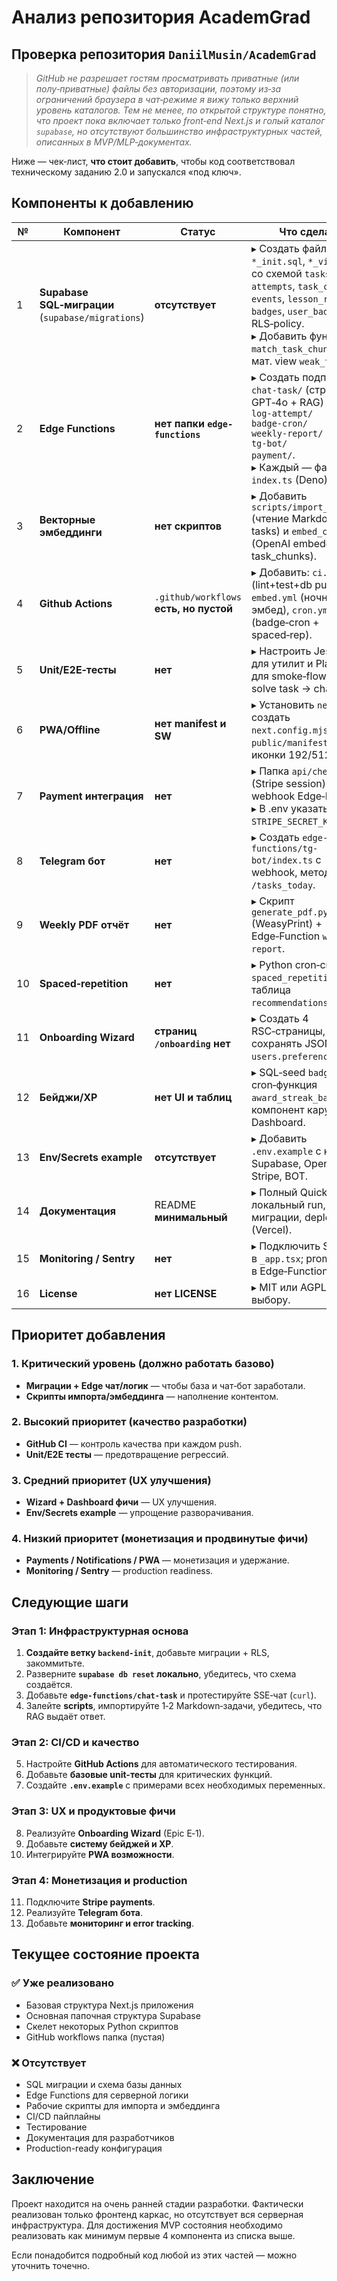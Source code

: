 # Анализ репозитория AcademGrad

## Проверка репозитория `DaniilMusin/AcademGrad`

> *GitHub не разрешает гостям просматривать приватные (или полу‑приватные) файлы без авторизации, поэтому из‑за ограничений браузера в чат‑режиме я вижу только верхний уровень каталогов.*
> *Тем не менее, по открытой структуре понятно, что проект пока включает только front‑end Next.js и голый каталог `supabase`, но отсутствуют большинство инфраструктурных частей, описанных в MVP/MLP‑документах.*

Ниже — чек‑лист, **что стоит добавить**, чтобы код соответствовал техническому заданию 2.0 и запускался «под ключ».

## Компоненты к добавлению

| №  | Компонент                                         | Статус                                  | Что сделать                                                                                                                                                                                                                     |
| -- | ------------------------------------------------- | --------------------------------------- | ------------------------------------------------------------------------------------------------------------------------------------------------------------------------------------------------------------------------------- |
| 1  | **Supabase SQL‑миграции** (`supabase/migrations`) | **отсутствует**                         | ▸ Создать файлы `*_init.sql`, `*_views.sql` со схемой `tasks`, `attempts`, `task_chunks`, `events`, `lesson_reports`, `badges`, `user_badges`, RLS‑policy.<br>▸ Добавить функцию `match_task_chunks` и мат. view `weak_topics`. |
| 2  | **Edge Functions**                                | **нет папки `edge-functions`**          | ▸ Создать подпапки:<br>  `chat-task/` (стрим GPT‑4o + RAG)<br>  `log-attempt/`<br>  `badge-cron/`<br>  `weekly-report/`<br>  `tg-bot/`<br>  `payment/`.<br>▸ Каждый — файл `index.ts` (Deno).                                   |
| 3  | **Векторные эмбеддинги**                          | **нет скриптов**                        | ▸ Добавить `scripts/import_tasks.py` (чтение Markdown → tasks) и `embed_chunks.py` (OpenAI embedding → task\_chunks).                                                                                                           |
| 4  | **Github Actions**                                | `.github/workflows` **есть, но пустой** | ▸ Добавить: `ci.yml` (lint+test+db push), `embed.yml` (ночной эмбед), `cron.yml` (badge‑cron + spaced‑rep).                                                                                                                     |
| 5  | **Unit/E2E‑тесты**                                | **нет**                                 | ▸ Настроить Jest/Vitest для утилит и Playwright для smoke‑flow (login → solve task → chat).                                                                                                                                     |
| 6  | **PWA/Offline**                                   | **нет manifest и SW**                   | ▸ Установить `next-pwa`, создать `next.config.mjs`, `public/manifest.json`, иконки 192/512.                                                                                                                                     |
| 7  | **Payment интеграция**                            | **нет**                                 | ▸ Папка `api/checkout` (Stripe session) + webhook Edge‑Function.<br>▸ В .env указать `STRIPE_SECRET_KEY`.                                                                                                                       |
| 8  | **Telegram бот**                                  | **нет**                                 | ▸ Создать `edge-functions/tg-bot/index.ts` с webhook, метод `/tasks_today`.                                                                                                                                                     |
| 9  | **Weekly PDF отчёт**                              | **нет**                                 | ▸ Скрипт `generate_pdf.py` (WeasyPrint) + Edge‑Function `weekly-report`.                                                                                                                                                        |
| 10 | **Spaced‑repetition**                             | **нет**                                 | ▸ Python cron‑скрипт `spaced_repetition.py` + таблица `recommendations`.                                                                                                                                                        |
| 11 | **Onboarding Wizard**                             | **страниц `/onboarding` нет**           | ▸ Создать 4 RSC‑страницы, сохранять JSON `users.preferences`.                                                                                                                                                                   |
| 12 | **Бейджи/XP**                                     | **нет UI и таблиц**                     | ▸ SQL‑seed `badges`, cron‑функция `award_streak_badges`, компонент карусели в Dashboard.                                                                                                                                        |
| 13 | **Env/Secrets example**                           | **отсутствует**                         | ▸ Добавить `.env.example` с ключами Supabase, OpenAI, Stripe, BOT.                                                                                                                                                              |
| 14 | **Документация**                                  | README **минимальный**                  | ▸ Полный Quick‑start, локальный run, миграции, deploy (Vercel).                                                                                                                                                                 |
| 15 | **Monitoring / Sentry**                           | **нет**                                 | ▸ Подключить Sentry JS в `_app.tsx`; prom‑metric в Edge‑Functions.                                                                                                                                                              |
| 16 | **License**                                       | **нет LICENSE**                         | ▸ MIT или AGPL по выбору.                                                                                                                                                                                                       |

## Приоритет добавления

### 1. Критический уровень (должно работать базово)
- **Миграции + Edge чат/логик** — чтобы база и чат‑бот заработали.
- **Скрипты импорта/эмбеддинга** — наполнение контентом.

### 2. Высокий приоритет (качество разработки)
- **GitHub CI** — контроль качества при каждом push.
- **Unit/E2E тесты** — предотвращение регрессий.

### 3. Средний приоритет (UX улучшения)
- **Wizard + Dashboard фичи** — UX улучшения.
- **Env/Secrets example** — упрощение разворачивания.

### 4. Низкий приоритет (монетизация и продвинутые фичи)
- **Payments / Notifications / PWA** — монетизация и удержание.
- **Monitoring / Sentry** — production readiness.

## Следующие шаги

### Этап 1: Инфраструктурная основа
1. **Создайте ветку `backend-init`**, добавьте миграции + RLS, закоммитьте.
2. Разверните **`supabase db reset` локально**, убедитесь, что схема создаётся.
3. Добавьте **`edge-functions/chat-task`** и протестируйте SSE‑чат (`curl`).
4. Залейте **scripts**, импортируйте 1‑2 Markdown‑задачи, убедитесь, что RAG выдаёт ответ.

### Этап 2: CI/CD и качество
5. Настройте **GitHub Actions** для автоматического тестирования.
6. Добавьте **базовые unit-тесты** для критических функций.
7. Создайте **`.env.example`** с примерами всех необходимых переменных.

### Этап 3: UX и продуктовые фичи
8. Реализуйте **Onboarding Wizard** (Epic E‑1).
9. Добавьте **систему бейджей и XP**.
10. Интегрируйте **PWA возможности**.

### Этап 4: Монетизация и production
11. Подключите **Stripe payments**.
12. Реализуйте **Telegram бота**.
13. Добавьте **мониторинг и error tracking**.

## Текущее состояние проекта

### ✅ Уже реализовано
- Базовая структура Next.js приложения
- Основная папочная структура Supabase
- Скелет некоторых Python скриптов
- GitHub workflows папка (пустая)

### ❌ Отсутствует
- SQL миграции и схема базы данных
- Edge Functions для серверной логики
- Рабочие скрипты для импорта и эмбеддинга
- CI/CD пайплайны
- Тестирование
- Документация для разработчиков
- Production-ready конфигурация

## Заключение

Проект находится на очень ранней стадии разработки. Фактически реализован только фронтенд каркас, но отсутствует вся серверная инфраструктура. Для достижения MVP состояния необходимо реализовать как минимум первые 4 компонента из списка выше.

Если понадобится подробный код любой из этих частей — можно уточнить точечно.